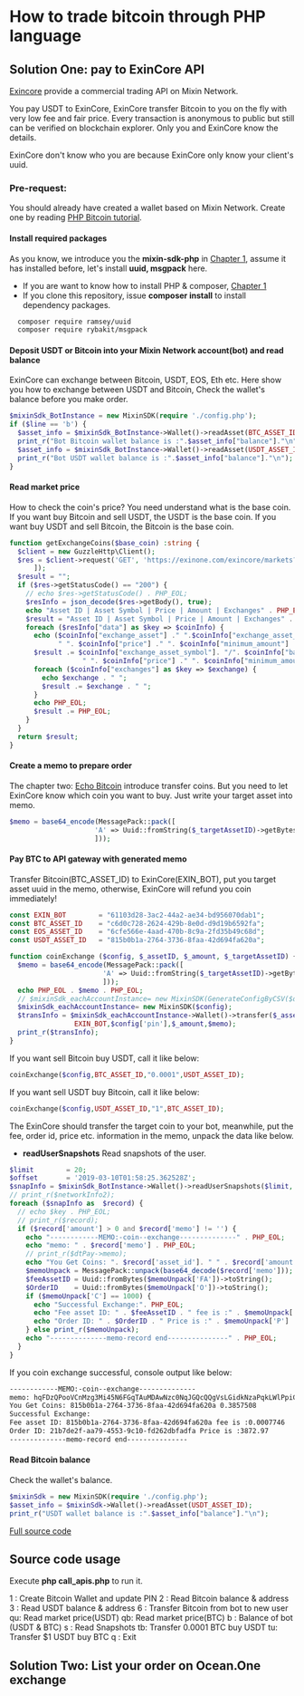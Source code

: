 # How to trade bitcoin through PHP language

## Solution One: pay to ExinCore API
[Exincore](https://github.com/exinone/exincore) provide a commercial trading API on Mixin Network.

You pay USDT to ExinCore, ExinCore transfer Bitcoin to you on the fly with very low fee and fair price. Every transaction is anonymous to public but still can be verified on blockchain explorer. Only you and ExinCore know the details.

ExinCore don't know who you are because ExinCore only know your client's uuid.

### Pre-request:
You should already have created a wallet based on Mixin Network. Create one by reading [PHP Bitcoin tutorial](https://github.com/wenewzhang/mixin_labs-php-bot).

#### Install required packages
As you know, we introduce you the **mixin-sdk-php** in [Chapter 1](https://github.com/wenewzhang/mixin_labs-php-bot/blob/master/README.md), assume it has installed before, let's install **uuid, msgpack** here.

- If you are want to know how to install PHP & composer,  [Chapter 1](https://github.com/wenewzhang/mixin_labs-php-bot/blob/master/README.md)
- If you clone this repository, issue **composer install** to install dependency packages.
```bash
  composer require ramsey/uuid
  composer require rybakit/msgpack
```

#### Deposit USDT or Bitcoin into your Mixin Network account(bot) and read balance
ExinCore can exchange between Bitcoin, USDT, EOS, Eth etc. Here show you how to exchange between USDT and Bitcoin,
Check the wallet's balance before you make order.
```php
$mixinSdk_BotInstance = new MixinSDK(require './config.php');
if ($line == 'b') {
  $asset_info = $mixinSdk_BotInstance->Wallet()->readAsset(BTC_ASSET_ID);
  print_r("Bot Bitcoin wallet balance is :".$asset_info["balance"]."\n");
  $asset_info = $mixinSdk_BotInstance->Wallet()->readAsset(USDT_ASSET_ID);
  print_r("Bot USDT wallet balance is :".$asset_info["balance"]."\n");
}
```
#### Read market price
How to check the coin's price? You need understand what is the base coin. If you want buy Bitcoin and sell USDT, the USDT is the base coin. If you want buy USDT and sell Bitcoin, the Bitcoin is the base coin.
```php
function getExchangeCoins($base_coin) :string {
  $client = new GuzzleHttp\Client();
  $res = $client->request('GET', 'https://exinone.com/exincore/markets?base_asset='.$base_coin, [
      ]);
  $result = "";
  if ($res->getStatusCode() == "200") {
    // echo $res->getStatusCode() . PHP_EOL;
    $resInfo = json_decode($res->getBody(), true);
    echo "Asset ID | Asset Symbol | Price | Amount | Exchanges" . PHP_EOL;
    $result = "Asset ID | Asset Symbol | Price | Amount | Exchanges" . PHP_EOL;
    foreach ($resInfo["data"] as $key => $coinInfo) {
      echo ($coinInfo["exchange_asset"] ." ".$coinInfo["exchange_asset_symbol"]. "/". $coinInfo["base_asset_symbol"] .
            " ". $coinInfo["price"] ." ". $coinInfo["minimum_amount"] ."-". $coinInfo["maximum_amount"] . " ");
      $result .= $coinInfo["exchange_asset_symbol"]. "/". $coinInfo["base_asset_symbol"] .
                  " ". $coinInfo["price"] ." ". $coinInfo["minimum_amount"] ."-". $coinInfo["maximum_amount"] . " ";
      foreach ($coinInfo["exchanges"] as $key => $exchange) {
        echo $exchange . " ";
        $result .= $exchange . " ";
      }
      echo PHP_EOL;
      $result .= PHP_EOL;
    }
  }
  return $result;
}
```

#### Create a memo to prepare order
The chapter two: [Echo Bitcoin](https://github.com/wenewzhang/mixin_labs-php-bot/blob/master/README2.md) introduce transfer coins. But you need to let ExinCore know which coin you want to buy. Just write your target asset into memo.
```php
$memo = base64_encode(MessagePack::pack([
                     'A' => Uuid::fromString($_targetAssetID)->getBytes(),
                     ]));
```
#### Pay BTC to API gateway with generated memo
Transfer Bitcoin(BTC_ASSET_ID) to ExinCore(EXIN_BOT), put you target asset uuid in the memo, otherwise, ExinCore will refund you coin immediately!
```php
const EXIN_BOT        = "61103d28-3ac2-44a2-ae34-bd956070dab1";
const BTC_ASSET_ID    = "c6d0c728-2624-429b-8e0d-d9d19b6592fa";
const EOS_ASSET_ID    = "6cfe566e-4aad-470b-8c9a-2fd35b49c68d";
const USDT_ASSET_ID   = "815b0b1a-2764-3736-8faa-42d694fa620a";

function coinExchange ($config, $_assetID, $_amount, $_targetAssetID) {
  $memo = base64_encode(MessagePack::pack([
                       'A' => Uuid::fromString($_targetAssetID)->getBytes(),
                       ]));
  echo PHP_EOL . $memo . PHP_EOL;
  // $mixinSdk_eachAccountInstance= new MixinSDK(GenerateConfigByCSV($data));
  $mixinSdk_eachAccountInstance= new MixinSDK($config);
  $transInfo = $mixinSdk_eachAccountInstance->Wallet()->transfer($_assetID,
                EXIN_BOT,$config['pin'],$_amount,$memo);
  print_r($transInfo);
}
```

If you want sell Bitcoin buy USDT, call it like below:
```php
coinExchange($config,BTC_ASSET_ID,"0.0001",USDT_ASSET_ID);
```

If you want sell USDT buy Bitcoin, call it like below:

```php
coinExchange($config,USDT_ASSET_ID,"1",BTC_ASSET_ID);
```

The ExinCore should transfer the target coin to your bot, meanwhile, put the fee, order id, price etc. information in the memo, unpack the data like below.
- **readUserSnapshots** Read snapshots of the user.
```php
$limit        = 20;
$offset       = '2019-03-10T01:58:25.362528Z';
$snapInfo = $mixinSdk_BotInstance->Wallet()->readUserSnapshots($limit, $offset);
// print_r($networkInfo2);
foreach ($snapInfo as  $record) {
  // echo $key . PHP_EOL;
  // print_r($record);
  if ($record['amount'] > 0 and $record['memo'] != '') {
    echo "------------MEMO:-coin--exchange--------------" . PHP_EOL;
    echo "memo: " . $record['memo'] . PHP_EOL;
    // print_r($dtPay->memo);
    echo "You Get Coins: ". $record['asset_id']. " " . $record['amount'] . PHP_EOL;
    $memoUnpack = MessagePack::unpack(base64_decode($record['memo']));
    $feeAssetID = Uuid::fromBytes($memoUnpack['FA'])->toString();
    $OrderID    = Uuid::fromBytes($memoUnpack['O'])->toString();
    if ($memoUnpack['C'] == 1000) {
      echo "Successful Exchange:". PHP_EOL;
      echo "Fee asset ID: " . $feeAssetID . " fee is :" . $memoUnpack['F'] . PHP_EOL;
      echo "Order ID: " . $OrderID . " Price is :" . $memoUnpack['P'] . PHP_EOL;
    } else print_r($memoUnpack);
    echo "--------------memo-record end---------------" . PHP_EOL;
  }
}
```

If you coin exchange successful, console output like below:
```bash
------------MEMO:-coin--exchange--------------
memo: hqFDzQPooVCnMzg3Mi45N6FGqTAuMDAwNzc0NqJGQcQQgVsLGidkNzaPqkLWlPpiCqFUoUahT8QQIbfeL6p5RVOcEP0mLb+t+g==
You Get Coins: 815b0b1a-2764-3736-8faa-42d694fa620a 0.3857508
Successful Exchange:
Fee asset ID: 815b0b1a-2764-3736-8faa-42d694fa620a fee is :0.0007746
Order ID: 21b7de2f-aa79-4553-9c10-fd262dbfadfa Price is :3872.97
--------------memo-record end---------------
```

#### Read Bitcoin balance
Check the wallet's balance.
```php
$mixinSdk = new MixinSDK(require './config.php');
$asset_info = $mixinSdk->Wallet()->readAsset(USDT_ASSET_ID);
print_r("USDT wallet balance is :".$asset_info["balance"]."\n");
```

[Full source code](https://github.com/wenewzhang/mixin_labs-php-bot/blob/master/call_apis.php)

## Source code usage
Execute **php call_apis.php** to run it.

1 : Create Bitcoin Wallet and update PIN
2 : Read Bitcoin balance & address
3 : Read USDT balance & address
6 : Transfer Bitcoin from bot to new user
qu: Read market price(USDT)
qb: Read market price(BTC)
b : Balance of  bot (USDT & BTC)
s : Read Snapshots
tb: Transfer 0.0001 BTC buy USDT
tu: Transfer $1 USDT buy BTC
q : Exit

## Solution Two: List your order on Ocean.One exchange

